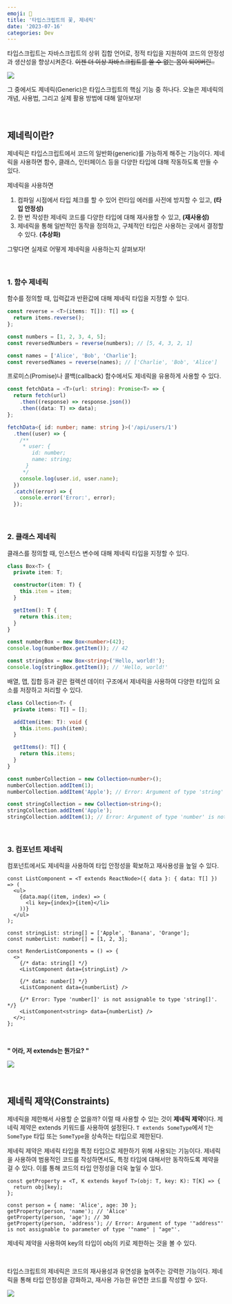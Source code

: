 ```yaml
---
emoji: 🌺
title: '타입스크립트의 꽃, 제네릭'
date: '2023-07-16'
categories: Dev
---
```


타입스크립트는 자바스크립트의 상위 집합 언어로, 정적 타입을 지원하여 코드의 안정성과 생산성을 향상시켜준다. ~~이젠 더 이상 자바스크립트를 쓸 수 없는 몸이 되어버린..~~

![](0.jpeg)

그 중에서도 제네릭(Generic)은 타입스크립트의 핵심 기능 중 하나다. 오늘은 제네릭의 개념, 사용법, 그리고 실제 활용 방법에 대해 알아보자!

&nbsp;

## 제네릭이란?

제네릭은 타입스크립트에서 코드의 일반화(generic)를 가능하게 해주는 기능이다. 제네릭을 사용하면 함수, 클래스, 인터페이스 등을 다양한 타입에 대해 작동하도록 만들 수 있다. 

제네릭을 사용하면  
1. 컴파일 시점에서 타입 체크를 할 수 있어 런타임 에러를 사전에 방지할 수 있고, **(타입 안정성)**  
2. 한 번 작성한 제네릭 코드를 다양한 타입에 대해 재사용할 수 있고, **(재사용성)**  
3. 제네릭을 통해 일반적인 동작을 정의하고, 구체적인 타입은 사용하는 곳에서 결정할 수 있다. **(추상화)**

그렇다면 실제로 어떻게 제네릭을 사용하는지 살펴보자!

&nbsp;

### 1. 함수 제네릭

함수를 정의할 때, 입력값과 반환값에 대해 제네릭 타입을 지정할 수 있다.

```ts
const reverse = <T>(items: T[]): T[] => {
  return items.reverse();
};

const numbers = [1, 2, 3, 4, 5];
const reversedNumbers = reverse(numbers); // [5, 4, 3, 2, 1]

const names = ['Alice', 'Bob', 'Charlie'];
const reversedNames = reverse(names); // ['Charlie', 'Bob', 'Alice']
```

프로미스(Promise)나 콜백(callback) 함수에서도 제네릭을 유용하게 사용할 수 있다.

```ts
const fetchData = <T>(url: string): Promise<T> => {
  return fetch(url)
    .then((response) => response.json())
    .then((data: T) => data);
};

fetchData<{ id: number; name: string }>('/api/users/1')
  .then((user) => {
    /**
     * user: {
        id: number;
        name: string;
      }
     */
    console.log(user.id, user.name);
  })
  .catch((error) => {
    console.error('Error:', error);
  });

```

&nbsp;

### 2. 클래스 제네릭

클래스를 정의할 때, 인스턴스 변수에 대해 제네릭 타입을 지정할 수 있다.

```ts
class Box<T> {
  private item: T;

  constructor(item: T) {
    this.item = item;
  }

  getItem(): T {
    return this.item;
  }
}

const numberBox = new Box<number>(42);
console.log(numberBox.getItem()); // 42

const stringBox = new Box<string>('Hello, world!');
console.log(stringBox.getItem()); // 'Hello, world!'
```

배열, 맵, 집합 등과 같은 컬렉션 데이터 구조에서 제네릭을 사용하여 다양한 타입의 요소를 저장하고 처리할 수 있다.

```ts
class Collection<T> {
  private items: T[] = [];

  addItem(item: T): void {
    this.items.push(item);
  }

  getItems(): T[] {
    return this.items;
  }
}

const numberCollection = new Collection<number>();
numberCollection.addItem(1);
numberCollection.addItem('Apple'); // Error: Argument of type 'string' is not assignable to parameter of type 'number'.

const stringCollection = new Collection<string>();
stringCollection.addItem('Apple');
stringCollection.addItem(1); // Error: Argument of type 'number' is not assignable to parameter of type 'string'.
```

&nbsp;

### 3. 컴포넌트 제네릭

컴포넌트에서도 제네릭을 사용하여 타입 안정성을 확보하고 재사용성을 높일 수 있다.

```tsx
const ListComponent = <T extends ReactNode>({ data }: { data: T[] }) => (
  <ul>
    {data.map((item, index) => (
      <li key={index}>{item}</li>
    ))}
  </ul>
);

const stringList: string[] = ['Apple', 'Banana', 'Orange'];
const numberList: number[] = [1, 2, 3];

const RenderListComponents = () => {
  <>
    {/* data: string[] */}
    <ListComponent data={stringList} />

    {/* data: number[] */}
    <ListComponent data={numberList} />

    {/* Error: Type 'number[]' is not assignable to type 'string[]'. */}
    <ListComponent<string> data={numberList} />
  </>;
};

```

&nbsp;

**" 어라, 저 extends는 뭔가요? "**

![](1.jpeg)

&nbsp;

## 제네릭 제약(Constraints)

제네릭을 제한해서 사용할 순 없을까? 이럴 때 사용할 수 있는 것이 **제네릭 제약**이다. 제네릭 제약은 extends 키워드를 사용하여 설정된다. `T extends SomeType`에서 `T`는 `SomeType` 타입 또는 `SomeType`을 상속하는 타입으로 제한된다.

제네릭 제약은 제네릭 타입을 특정 타입으로 제한하기 위해 사용되는 기능이다. 제네릭을 사용하여 범용적인 코드를 작성하면서도, 특정 타입에 대해서만 동작하도록 제약을 걸 수 있다. 이를 통해 코드의 타입 안정성을 더욱 높일 수 있다.

```tsx
const getProperty = <T, K extends keyof T>(obj: T, key: K): T[K] => {
  return obj[key];
};

const person = { name: 'Alice', age: 30 };
getProperty(person, 'name'); // 'Alice'
getProperty(person, 'age'); // 30
getProperty(person, 'address'); // Error: Argument of type '"address"' is not assignable to parameter of type '"name" | "age"'.
```

제네릭 제약을 사용하여 key의 타입이 obj의 키로 제한하는 것을 볼 수 있다.

&nbsp;

타입스크립트의 제네릭은 코드의 재사용성과 유연성을 높여주는 강력한 기능이다. 제네릭을 통해 타입 안정성을 강화하고, 재사용 가능한 유연한 코드를 작성할 수 있다.

![](2.jpeg)

```toc
```